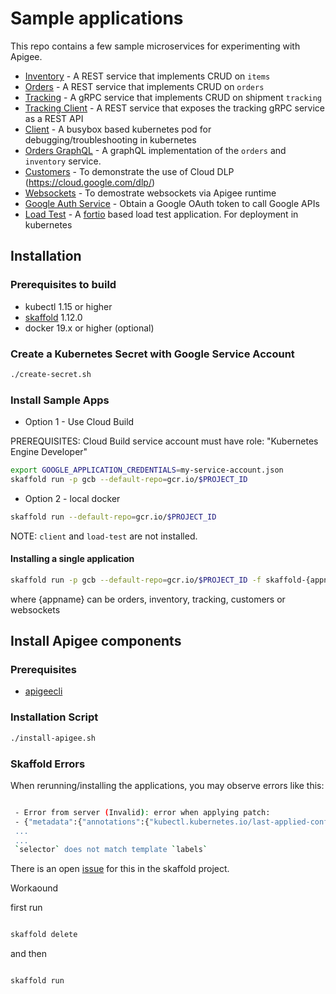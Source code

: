 # Sample applications

This repo contains a few sample microservices for experimenting with Apigee.

* [Inventory](./inventory) - A REST service that implements CRUD on `items`
* [Orders](./orders) - A REST service that implements CRUD on `orders`
* [Tracking](./tracking) - A gRPC service that implements CRUD on shipment `tracking`
* [Tracking Client](./tracking) - A REST service that exposes the tracking gRPC service as a REST API
* [Client](./client) - A busybox based kubernetes pod for debugging/troubleshooting in kubernetes
* [Orders GraphQL](./orders-gql) - A graphQL implementation of the `orders` and `inventory` service.
* [Customers](./customers) - To demonstrate the use of Cloud DLP (https://cloud.google.com/dlp/)
* [Websockets](./websockets) - To demostrate websockets via Apigee runtime
* [Google Auth Service](./google-auth-sidecar) - Obtain a Google OAuth token to call Google APIs
* [Load Test](./load-test) - A [fortio](https://github.com/fortio/fortio) based load test application. For deployment in kubernetes

## Installation

### Prerequisites to build

* kubectl 1.15 or higher
* [skaffold](https://skaffold.dev/) 1.12.0
* docker 19.x or higher (optional)

### Create a Kubernetes Secret with Google Service Account

```bash
./create-secret.sh
```

### Install Sample Apps

* Option 1 - Use Cloud Build

PREREQUISITES: Cloud Build service account must have role: "Kubernetes Engine Developer"

```bash
export GOOGLE_APPLICATION_CREDENTIALS=my-service-account.json
skaffold run -p gcb --default-repo=gcr.io/$PROJECT_ID
```

* Option 2 - local docker

```bash
skaffold run --default-repo=gcr.io/$PROJECT_ID
```

NOTE: `client` and `load-test` are not installed.

#### Installing a single application

```bash
skaffold run -p gcb --default-repo=gcr.io/$PROJECT_ID -f skaffold-{appname}.yaml
```

where {appname} can be orders, inventory, tracking, customers or websockets

## Install Apigee components

### Prerequisites

* [apigeecli](https://github.com/srinandan/apigeecli)

### Installation Script

```bash
./install-apigee.sh
```


### Skaffold Errors

When rerunning/installing the applications, you may observe errors like this:

```bash

 - Error from server (Invalid): error when applying patch:
 - {"metadata":{"annotations":{"kubectl.kubernetes.io/last-applied-configuration":"{\"apiVersion\":\"extensions/v1beta1\",\"kind\":\"Deployment\",\"metadata\":{\"annotations\":{},\"labels\":{\"app.kubernetes.io/managed-by\":\"skaffold-v1.1.0\",\"skaffold.dev/builder\":\"google-cloud-build\",\"skaffold.dev/cleanup\":\"true\",\"skaffold.dev/deployer\":
 ...
 ...
 `selector` does not match template `labels`
 ```

 There is an open [issue](https://github.com/GoogleContainerTools/skaffold/issues/3133) for this in the skaffold project.

 Workaound

 first run

 ```bash

 skaffold delete
 ```

and then

```bash

skaffold run
```
